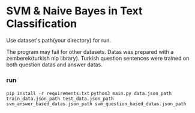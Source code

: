 # SVM & Naive Bayes in Text Classification

Use dataset's path(your directory) for run.

The program may fail for other datasets. Datas was prepared with a zemberek(turkish nlp library).
Turkish question sentences were trained on both question datas and answer datas.



### run
`pip install -r requirements.txt` 
`python3 main.py data.json_path train_data.json_path test_data.json_path svm_answer_based_datas.json_path svm_question_based_datas.json_path `
